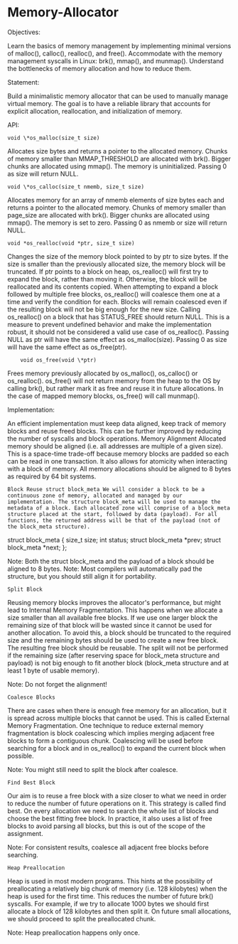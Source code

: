 # Memory-Allocator

Objectives:

Learn the basics of memory management by implementing minimal versions of malloc(), calloc(), realloc(), and free(). Accommodate with the memory management syscalls in Linux: brk(), mmap(), and munmap(). Understand the bottlenecks of memory allocation and how to reduce them.

Statement:

Build a minimalistic memory allocator that can be used to manually manage virtual memory. The goal is to have a reliable library that accounts for explicit allocation, reallocation, and initialization of memory.

API:

    void \*os_malloc(size_t size)

Allocates size bytes and returns a pointer to the allocated memory. Chunks of memory smaller than MMAP_THRESHOLD are allocated with brk(). Bigger chunks are allocated using mmap(). The memory is uninitialized. Passing 0 as size will return NULL.

    void \*os_calloc(size_t nmemb, size_t size)

Allocates memory for an array of nmemb elements of size bytes each and returns a pointer to the allocated memory. Chunks of memory smaller than page_size are allocated with brk(). Bigger chunks are allocated using mmap(). The memory is set to zero. Passing 0 as nmemb or size will return NULL.

    void *os_realloc(void *ptr, size_t size)

Changes the size of the memory block pointed to by ptr to size bytes. If the size is smaller than the previously allocated size, the memory block will be truncated. If ptr points to a block on heap, os_realloc() will first try to expand the block, rather than moving it. Otherwise, the block will be reallocated and its contents copied. When attempting to expand a block followed by multiple free blocks, os_realloc() will coalesce them one at a time and verify the condition for each. Blocks will remain coalesced even if the resulting block will not be big enough for the new size. Calling os_realloc() on a block that has STATUS_FREE should return NULL. This is a measure to prevent undefined behavior and make the implementation robust, it should not be considered a valid use case of os_realloc(). Passing NULL as ptr will have the same effect as os_malloc(size). Passing 0 as size will have the same effect as os_free(ptr).

        void os_free(void \*ptr)

Frees memory previously allocated by os_malloc(), os_calloc() or os_realloc(). os_free() will not return memory from the heap to the OS by calling brk(), but rather mark it as free and reuse it in future allocations. In the case of mapped memory blocks, os_free() will call munmap().

Implementation:

An efficient implementation must keep data aligned, keep track of memory blocks and reuse freed blocks. This can be further improved by reducing the number of syscalls and block operations.
Memory Alignment Allocated memory should be aligned (i.e. all addresses are multiple of a given size). This is a space-time trade-off because memory blocks are padded so each can be read in one transaction. It also allows for atomicity when interacting with a block of memory. All memory allocations should be aligned to 8 bytes as required by 64 bit systems.

    Block Reuse struct block_meta We will consider a block to be a continuous zone of memory, allocated and managed by our implementation. The structure block_meta will be used to manage the metadata of a block. Each allocated zone will comprise of a block_meta structure placed at the start, followed by data (payload). For all functions, the returned address will be that of the payload (not of the block_meta structure).

struct block_meta { size_t size; int status; struct block_meta *prev; struct block_meta *next; };

Note: Both the struct block_meta and the payload of a block should be aligned to 8 bytes. Note: Most compilers will automatically pad the structure, but you should still align it for portability.

    Split Block

Reusing memory blocks improves the allocator's performance, but might lead to Internal Memory Fragmentation. This happens when we allocate a size smaller than all available free blocks. If we use one larger block the remaining size of that block will be wasted since it cannot be used for another allocation. To avoid this, a block should be truncated to the required size and the remaining bytes should be used to create a new free block. The resulting free block should be reusable. The split will not be performed if the remaining size (after reserving space for block_meta structure and payload) is not big enough to fit another block (block_meta structure and at least 1 byte of usable memory).

Note: Do not forget the alignment!

    Coalesce Blocks

There are cases when there is enough free memory for an allocation, but it is spread across multiple blocks that cannot be used. This is called External Memory Fragmentation. One technique to reduce external memory fragmentation is block coalescing which implies merging adjacent free blocks to form a contiguous chunk. Coalescing will be used before searching for a block and in os_realloc() to expand the current block when possible.

Note: You might still need to split the block after coalesce.

    Find Best Block

Our aim is to reuse a free block with a size closer to what we need in order to reduce the number of future operations on it. This strategy is called find best. On every allocation we need to search the whole list of blocks and choose the best fitting free block. In practice, it also uses a list of free blocks to avoid parsing all blocks, but this is out of the scope of the assignment.

Note: For consistent results, coalesce all adjacent free blocks before searching.

    Heap Preallocation

Heap is used in most modern programs. This hints at the possibility of preallocating a relatively big chunk of memory (i.e. 128 kilobytes) when the heap is used for the first time. This reduces the number of future brk() syscalls. For example, if we try to allocate 1000 bytes we should first allocate a block of 128 kilobytes and then split it. On future small allocations, we should proceed to split the preallocated chunk.

Note: Heap preallocation happens only once.
